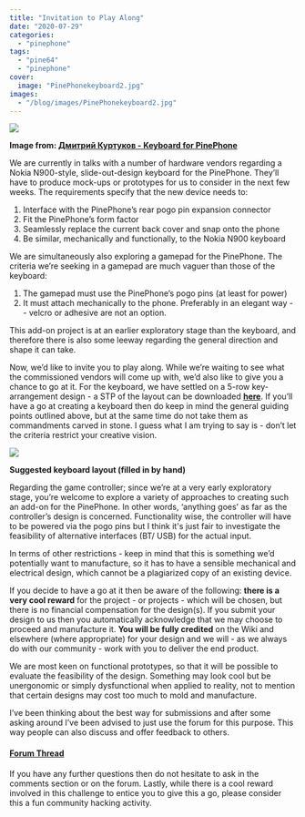 ```yaml
---
title: "Invitation to Play Along"
date: "2020-07-29"
categories: 
  - "pinephone"
tags: 
  - "pine64"
  - "pinephone"
cover: 
  image: "PinePhonekeyboard2.jpg"
images:
  - "/blog/images/PinePhonekeyboard2.jpg"
---
```


![](/blog/images/PinePhonekeyboard2.jpg)

**Image from: [Дмитрий Куртуков - Keyboard for PinePhone](https://www.youtube.com/watch?v=K1XQ5Hv0sZo)**

We are currently in talks with a number of hardware vendors regarding a Nokia N900-style, slide-out-design keyboard for the PinePhone. They’ll have to produce mock-ups or prototypes for us to consider in the next few weeks. The requirements specify that the new device needs to:

1. Interface with the PinePhone’s rear pogo pin expansion connector
2. Fit the PinePhone’s form factor
3. Seamlessly replace the current back cover and snap onto the phone
4. Be similar, mechanically and functionally, to the Nokia N900 keyboard

We are simultaneously also exploring a gamepad for the PinePhone. The criteria we’re seeking in a gamepad are much vaguer than those of the keyboard:

1. The gamepad must use the PinePhone’s pogo pins (at least for power)
2. It must attach mechanically to the phone. Preferably in an elegant way -- velcro or adhesive are not an option.

This add-on project is at an earlier exploratory stage than the keyboard, and therefore there is also some leeway regarding the general direction and shape it can take. 

Now, we’d like to invite you to play along. While we’re waiting to see what the commissioned vendors will come up with, we’d also like to give you a chance to go at it. For the keyboard, we have settled on a 5-row key-arrangement design - a STP of the layout can be downloaded **[here](https://gitlab.com/pine64-org/pinephone-keyboard/-/blob/bcf719e0426906dde5caf52db2a8ab55b82a33cd/PinePhone%20Slider%20Keyboard%20Key%20Arrangement.stp)**. If you’ll have a go at creating a keyboard then do keep in mind the general guiding points outlined above, but at the same time do not take them as commandments carved in stone. I guess what I am trying to say is - don’t let the criteria restrict your creative vision.

![](/blog/images/keyboard-layout-1024x743.jpg)

**Suggested keyboard layout (filled in by hand)**

Regarding the game controller; since we’re at a very early exploratory stage, you’re welcome to explore a variety of approaches to creating such an add-on for the PinePhone. In other words, ‘anything goes’ as far as the controller’s design is concerned. Functionality wise, the controller will have to be powered via the pogo pins but I think it's just fair to investigate the feasibility of alternative interfaces (BT/ USB) for the actual input.

In terms of other restrictions - keep in mind that this is something we’d potentially want to manufacture, so it has to have a sensible mechanical and electrical design, which cannot be a plagiarized copy of an existing device. 

If you decide to have a go at it then be aware of the following: **there is a very cool reward** for the project - or projects - which will be chosen, but there is no financial compensation for the design(s). If you submit your design to us then you automatically acknowledge that we may choose to proceed and manufacture it. **You will be fully credited** on the Wiki and elsewhere (where appropriate) for your design and we will - as we always do with our community - work with you to deliver the end product. 

We are most keen on functional prototypes, so that it will be possible to evaluate the feasibility of the design. Something may look cool but be unergonomic or simply dysfunctional when applied to reality, not to mention that certain designs may cost too much to mold and manufacture.  

I’ve been thinking about the best way for submissions and after some asking around I’ve been advised to just use the forum for this purpose. This way people can also discuss and offer feedback to others. 

#### [**Forum Thread**](https://forum.pine64.org/showthread.php?tid=10885)

If you have any further questions then do not hesitate to ask in the comments section or on the forum. Lastly, while there is a cool reward involved in this challenge to entice you to give this a go, please consider this a fun community hacking activity.
